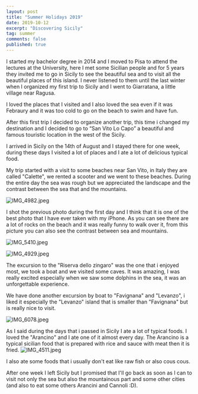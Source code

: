 ```yaml
---
layout: post
title: "Summer Holidays 2019"
date: 2019-10-12
excerpt: "Discovering Sicily"
tag: summer
comments: false
published: true
---
```


I started my bachelor degree in 2014 and I moved to Pisa to attend the lectures at the University, here I met some Sicilian people and for 5 years they invited me to go in Sicily to see the beautiful sea and to visit all the beautiful places of this island.
I never listened to them until the last winter when I organized my first trip to Sicily and I went to Giarratana, a little village near Ragusa.

I loved the places that I visited and I also loved the sea even if it was Febraury and it was too cold to go on the beach to swim and have fun.

After this first trip I decided to organize another trip, this time i changed my destination and I decided to go to “San Vito Lo Capo” a beautiful and famous touristic location in the west of the Sicily.

I arrived in Sicily on the 14th of August and I stayed there for one week, during these days I visited a lot of places and I ate a lot of delicious typical food.

My trip started with a visit to some beaches near San Vito, in Italy they are called "Calette", we rented a scooter and we went to these beaches. During the entire day the sea was rough but we appreciated the landscape and the contrast between the sea that and the mountains.

![IMG_4982.jpeg](https://raw.githubusercontent.com/lucacorbucci/lucacorbucci.github.io/master/Images/IMG_4982.jpeg?token=AAQYXWU6ODBPH2KWOPNKYR25VHX6I)

I shot the previous photo during the first day and I think that it is one of the best photo that I have ever taken with my iPhone. As you can see there are a lot of rocks on the beach and it was really funny to walk over it, from this picture you can also see the contrast between sea and mountains.

![IMG_5410.jpeg](https://raw.githubusercontent.com/lucacorbucci/lucacorbucci.github.io/master/Images/IMG_5410.jpeg?token=AAQYXWX2KX3GBCMSSPEAO6S5VJDIC)

![IMG_4929.jpeg](https://raw.githubusercontent.com/lucacorbucci/lucacorbucci.github.io/master/Images/IMG_4929.jpeg?token=AAQYXWQ27K2UODXAFMPEFX25VJDFQ)

The excursion to the "Riserva dello zingaro" was the one that i enjoyed most, we took a boat and we visited some caves.
It was amazing, I was really excited especially when we saw some dolphins in the sea, it was an unforgettable experience.

We have done another excursion by boat to "Favignana" and "Levanzo", i liked it especially the "Levanzo" island that is smaller than "Favignana" but is really nice to visit.

![IMG_6078.jpeg](https://raw.githubusercontent.com/lucacorbucci/lucacorbucci.github.io/master/Images/IMG_6078.jpeg?token=AAQYXWUDRDGX3EHFNJSO6VC5VJDUE)

As I said during the days that i passed in Sicily I ate a lot of typical foods. I loved the "Arancino" and I ate one of it almost every day. The Arancino is a typical sicilian food that is prepared with rice and sauce with meat then it is fried.
![IMG_4511.jpeg](https://raw.githubusercontent.com/lucacorbucci/lucacorbucci.github.io/master/Images/IMG_4511.jpeg?token=AAQYXWTUGXM6TD4PGZNLZ7S5VJDDO)

I also ate some foods that i usually don't eat like raw fish or also cous cous.

After one week I left Sicily but I promised that I'll go back as soon as I can to visit not only the sea but also the mountainous part and some other cities (and also to eat some others Arancini and Cannoli :D).
